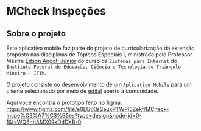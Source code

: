 # MCheck Inspeções

## Sobre o projeto

Este aplicativo mobile faz parte do projeto de curricularização da extensão proposto nas disciplinas de Tópicos Especiais I, ministrada pelo Professor Mestre [Edson Angoti Júnior](http://lattes.cnpq.br/1681708090757083) do curso de `Sistemas para Internet` do `Instituto Federal de Educação, Ciência e Tecnologia do Triângulo Mineiro - IFTM`.

O projeto consiste no desenvolvimento de um `Aplicativo Mobile` para um cliente selecionado por meio de [edital](https://iftm.edu.br/uberlandiacentro/apoio-projetos-extensao/edital.php?id=Vcny__gNwITMSCRJ7212HqN) aberto à comunidade.

Aqui você encontra o prototipo feito no figma: https://www.figma.com/file/e0LUtKlsSeuxPTWPI6Zekf/MCheck-Inspe%C3%A7%C3%B5es?type=design&node-id=0-1&t=WQ6hhAMX09xDdDXB-0
